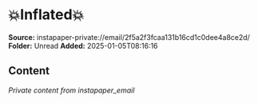 # 💥Inflated💥

**Source:** instapaper-private://email/2f5a2f3fcaa131b16cd1c0dee4a8ce2d/
**Folder:** Unread
**Added:** 2025-01-05T08:16:16




## Content
*Private content from instapaper_email*
